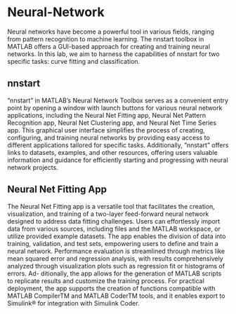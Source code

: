 # Neural-Network
Neural networks have become a powerful tool in various fields, ranging from pattern recognition to machine learning. The nnstart toolbox in MATLAB offers a GUI-based approach for creating and training neural networks. In this lab, we aim to harness the capabilities of nnstart for two specific tasks: curve fitting and classification.
## nnstart
”nnstart” in MATLAB’s Neural Network Toolbox serves as a convenient entry point by opening a window with launch buttons for various neural network applications, including the Neural Net Fitting app, Neural Net Pattern Recognition app, Neural Net Clustering app, and Neural Net Time Series app. This graphical user interface simplifies the process of creating, configuring, and training neural networks by providing easy access to different applications tailored for specific tasks. Additionally, ”nnstart” offers links to datasets, examples, and other resources, offering users valuable information and guidance for efficiently starting and progressing with neural network projects.
## Neural Net Fitting App
The Neural Net Fitting app is a versatile tool that facilitates the creation, visualization, and training of a two-layer feed-forward neural network designed to address data fitting challenges. Users can effortlessly import data from various sources, including files and the MATLAB workspace, or utilize provided example datasets. The app enables the division of data into training, validation, and test sets, empowering users to define and train a neural network. Performance evaluation is streamlined through metrics like mean squared error and regression analysis, with results comprehensively analyzed through visualization plots such as regression fit or histograms of errors. Ad- ditionally, the app allows for the generation of MATLAB scripts to replicate results and customize the training process. For practical deployment, the app supports the creation of functions compatible with MATLAB CompilerTM and MATLAB CoderTM tools, and it enables export to Simulink® for integration with Simulink Coder.
